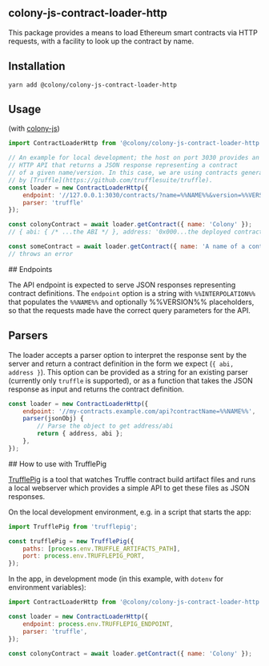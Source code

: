 ## colony-js-contract-loader-http

This package provides a means to load Ethereum smart contracts via
HTTP requests, with a facility to look up the contract by name.


## Installation

```
yarn add @colony/colony-js-contract-loader-http
```


## Usage

(with [colony-js](https://github.com/JoinColony/colony-js))

```javascript
import ContractLoaderHttp from '@colony/colony-js-contract-loader-http';

// An example for local development; the host on port 3030 provides an
// HTTP API that returns a JSON response representing a contract
// of a given name/version. In this case, we are using contracts generated
// by [Truffle](https://github.com/trufflesuite/truffle).
const loader = new ContractLoaderHttp({
    endpoint: '//127.0.0.1:3030/contracts/?name=%%NAME%%&version=%%VERSION%%',
    parser: 'truffle'
});

const colonyContract = await loader.getContract({ name: 'Colony' });
// { abi: { /* ...the ABI */ }, address: '0x000...the deployed contract address' }

const someContract = await loader.getContract({ name: 'A name of a contract that does not exist' });
// throws an error
```


## Endpoints

The API endpoint is expected to serve JSON responses representing contract
definitions. The `endpoint` option is a string with `%%INTERPOLATION%%`
that populates the `%%NAME%%` and optionally %%VERSION%% placeholders,
so that the requests made have the correct query parameters for the API.


## Parsers

The loader accepts a parser option to interpret the response sent by
the server and return a contract definition in the form we expect
(`{ abi, address }`). This option can be provided as a string for an
existing parser (currently only `truffle` is supported), or as a
function that takes the JSON response as input and returns the contract
definition.

```JavaScript
const loader = new ContractLoaderHttp({
    endpoint: '//my-contracts.example.com/api?contractName=%%NAME%%',
    parser(jsonObj) {
        // Parse the object to get address/abi
        return { address, abi };
    },
});
```


## How to use with TrufflePig

[TrufflePig](https://github.com/JoinColony/trufflepig) is a tool that
watches Truffle contract build artifact files and runs a local webserver
which provides a simple API to get these files as JSON responses.

On the local development environment, e.g. in a script that starts the app:
```JavaScript
import TrufflePig from 'trufflepig';

const trufflePig = new TrufflePig({
    paths: [process.env.TRUFFLE_ARTIFACTS_PATH],
    port: process.env.TRUFFLEPIG_PORT,
});
```

In the app, in development mode (in this example, with `dotenv` for
environment variables):
```JavaScript
import ContractLoaderHttp from '@colony/colony-js-contract-loader-http';

const loader = new ContractLoaderHttp({
    endpoint: process.env.TRUFFLEPIG_ENDPOINT,
    parser: 'truffle',
});

const colonyContract = await loader.getContract({ name: 'Colony' });
```
